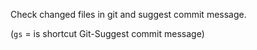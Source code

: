 Check changed files in git and suggest commit message.

(`gs` = is shortcut Git-Suggest commit message)
